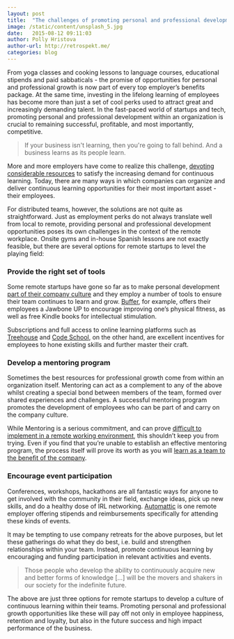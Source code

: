 ```yaml
---
layout: post
title:  "The challenges of promoting personal and professional development in remote teams"
image: /static/content/unsplash_5.jpg
date:   2015-08-12 09:11:03
author: Polly Hristova
author-url: http://retrospekt.me/
categories: blog
---
```


From yoga classes and cooking lessons to language courses, educational stipends and paid sabbaticals - the promise of opportunities for personal and professional growth is now part of every top employer’s benefits package. At the same time, investing in the lifelong learning of employees has become more than just a set of cool perks used to attract great and increasingly demanding talent. In the fast-paced world of startups and tech, promoting personal and professional development within an organization is crucial to remaining successful, profitable, and most importantly, competitive.

> If your business isn't learning, then you're going to fall behind. And a business learns as its people learn.

More and more employers have come to realize this challenge, [devoting considerable resources](http://www.forbes.com/sites/joshbersin/2014/02/04/the-recovery-arrives-corporate-training-spend-skyrockets/) to satisfy the increasing demand for continuous learning. Today, there are many ways in which companies can organize and deliver continuous learning opportunities for their most important asset - their employees.

For distributed teams, however, the solutions are not quite as straightforward. Just as employment perks do not always translate well from local to remote, providing personal and professional development opportunities poses its own challenges in the context of the remote workplace. Onsite gyms and in-house Spanish lessons are not exactly feasible, but there are several options for remote startups to level the playing field:

### Provide the right set of tools

Some remote startups have gone so far as to make personal development [part of their company culture](https://open.bufferapp.com/buffer-perks-startup-perks/) and they employ a number of tools to ensure their team continues to learn and grow. [Buffer](https://buffer.com/), for example, offers their employees a Jawbone UP to encourage improving one’s physical fitness, as well as free Kindle books for intellectual stimulation.

Subscriptions and full access to online learning platforms such as [Treehouse](https://teamtreehouse.com/) and [Code School](https://www.codeschool.com/), on the other hand, are excellent incentives for employees to hone existing skills and further master their craft.

### Develop a mentoring program

Sometimes the best resources for professional growth come from within an organization itself. Mentoring can act as a complement to any of the above whilst creating a special bond between members of the team, formed over shared experiences and challenges. A successful mentoring program promotes the development of employees who can be part of and carry on the company culture.

While Mentoring is a serious commitment, and can prove [difficult to implement in a remote working environment](), this shouldn’t keep you from trying. Even if you find that you’re unable to establish an effective mentoring program, the process itself will prove its worth as you will [learn as a team to the benefit of the company](http://www.helpscout.net/blog/team-learning-culture/).

### Encourage event participation

Conferences, workshops, hackathons are all fantastic ways for anyone to get involved with the community in their field, exchange ideas, pick up new skills, and do a healthy dose of IRL networking. [Automattic](https://automattic.com/work-with-us/) is one remote employer offering stipends and reimbursements specifically for attending these kinds of events.

It may be tempting to use company retreats for the above purposes, but let these gatherings do what they do best, i.e. build and strengthen relationships within your team. Instead, promote continuous learning by encouraging and funding participation in relevant activities and events.

> Those people who develop the ability to continuously acquire new and better forms of knowledge [...] will be the movers and shakers in our society for the indefinite future.

The above are just three options for remote startups to develop a culture of continuous learning within their teams. Promoting personal and professional growth opportunities like these will pay off not only in employee happiness, retention and loyalty, but also in the future success and high impact performance of the business.
